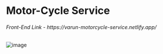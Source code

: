 <h1> Motor-Cycle Service</h1>

<h6>Front-End Link - https://varun-motorcycle-service.netlify.app/</h6>

![image](https://github.com/VARUNKUMAR2020/MotorCycle_Service-FrontEnd/assets/111338202/a6c4f083-c1f9-491f-a397-364054833ae5)


